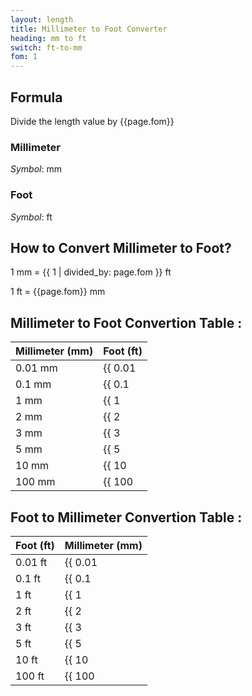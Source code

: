 ```yaml
---
layout: length
title: Millimeter to Foot Converter
heading: mm to ft
switch: ft-to-mm
fom: 1
---
```


## Formula
Divide the length value by {{page.fom}}

### Millimeter
*Symbol*: mm

### Foot
*Symbol*: ft

## How to Convert Millimeter to Foot?
1 mm = {{ 1 | divided_by: page.fom }} ft

1 ft = {{page.fom}} mm

## Millimeter to Foot Convertion Table :

| Millimeter (mm) | Foot (ft) |
| ---- | ---- |
| 0.01 mm | {{ 0.01 | divided_by: page.fom | round: 5 }} ft |
| 0.1 mm | {{ 0.1 | divided_by: page.fom | round: 5 }} ft |
| 1 mm | {{ 1 | divided_by: page.fom | round: 5 }} ft |
| 2 mm | {{ 2 | divided_by: page.fom | round: 5 }} ft |
| 3 mm | {{ 3 | divided_by: page.fom | round: 5 }} ft |
| 5 mm | {{ 5 | divided_by: page.fom | round: 5 }} ft |
| 10 mm | {{ 10 | divided_by: page.fom | round: 5 }} ft |
| 100 mm | {{ 100 | divided_by: page.fom | round: 5 }} ft |

## Foot to Millimeter Convertion Table :

| Foot (ft) | Millimeter (mm) |
| ---- | ---- |
| 0.01 ft | {{ 0.01 | times: page.fom | round: 5 }} mm |
| 0.1 ft | {{ 0.1 | times: page.fom | round: 5 }} mm |
| 1 ft | {{ 1 | times: page.fom | round: 5 }} mm |
| 2 ft | {{ 2 | times: page.fom | round: 5 }} mm |
| 3 ft | {{ 3 | times: page.fom | round: 5 }} mm |
| 5 ft | {{ 5 | times: page.fom | round: 5 }} mm |
| 10 ft | {{ 10 | times: page.fom | round: 5 }} mm |
| 100 ft | {{ 100 | times: page.fom | round: 5 }} mm |

<script>
selectInput[2].selected = true
selectOutput[5].selected = true
</script>
